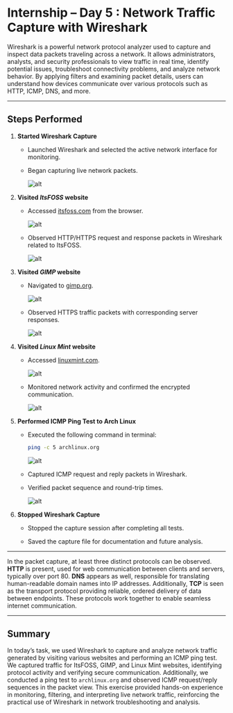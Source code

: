 # Internship – Day 5 : Network Traffic Capture with Wireshark

Wireshark is a powerful network protocol analyzer used to capture and inspect data packets traveling across a network. It allows administrators, analysts, and security professionals to view traffic in real time, identify potential issues, troubleshoot connectivity problems, and analyze network behavior. By applying filters and examining packet details, users can understand how devices communicate over various protocols such as HTTP, ICMP, DNS, and more.

---

## Steps Performed

1. **Started Wireshark Capture**
   
   - Launched Wireshark and selected the active network interface for monitoring.
   
   - Began capturing live network packets.
     
     ![alt](/home/spartan/Desktop/task5/Screenshots/wireshark.png)

2. **Visited *ItsFOSS* website**
   
   - Accessed [itsfoss.com](https://itsfoss.com/) from the browser.
     
     ![alt](/home/spartan/Desktop/task5/Screenshots/foss.png)
   
   - Observed HTTP/HTTPS request and response packets in Wireshark related to ItsFOSS.
     
     ![alt](/home/spartan/Desktop/task5/Screenshots/itsfoss.png)

3. **Visited *GIMP* website**
   
   - Navigated to [gimp.org](https://www.gimp.org/).
     
     ![alt](/home/spartan/Desktop/task5/Screenshots/gimp.png)
   
   - Observed HTTPS traffic packets with corresponding server responses.
     
     ![alt](/home/spartan/Desktop/task5/Screenshots/gimpread.png)

4. **Visited *Linux Mint* website**
   
   - Accessed [linuxmint.com](https://www.linuxmint.com/).
     
     ![alt](/home/spartan/Desktop/task5/Screenshots/mint.png)
   
   - Monitored network activity and confirmed the encrypted communication.
     
     ![alt](/home/spartan/Desktop/task5/Screenshots/mintread.png)

5. **Performed ICMP Ping Test to Arch Linux**
   
   - Executed the following command in terminal:
     
     ```bash
     ping -c 5 archlinux.org
     ```
     
     ![alt](/home/spartan/Desktop/task5/Screenshots/ping.png)
   
   - Captured ICMP request and reply packets in Wireshark.
   
   - Verified packet sequence and round-trip times.
     
     ![alt](/home/spartan/Desktop/task5/Screenshots/pingscans.png)

6. **Stopped Wireshark Capture**
   
   - Stopped the capture session after completing all tests.
   
   - Saved the capture file for documentation and future analysis.

---

In the packet capture, at least three distinct protocols can be observed. **HTTP** is present, used for web communication between clients and servers, typically over port 80. **DNS** appears as well, responsible for translating human-readable domain names into IP addresses. Additionally, **TCP** is seen as the transport protocol providing reliable, ordered delivery of data between endpoints. These protocols work together to enable seamless internet communication.

---

## Summary

In today’s task, we used Wireshark to capture and analyze network traffic generated by visiting various websites and performing an ICMP ping test. We captured traffic for ItsFOSS, GIMP, and Linux Mint websites, identifying protocol activity and verifying secure communication. Additionally, we conducted a ping test to `archlinux.org` and observed ICMP request/reply sequences in the packet view. This exercise provided hands-on experience in monitoring, filtering, and interpreting live network traffic, reinforcing the practical use of Wireshark in network troubleshooting and analysis.
